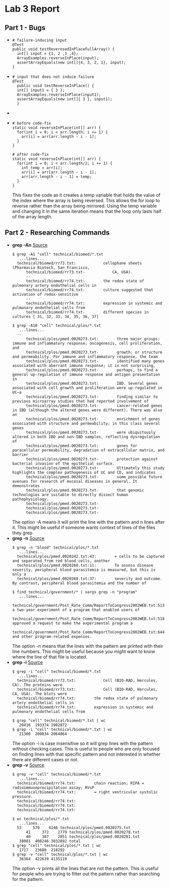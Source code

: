 # Lab 3 Report  
## Part 1 - Bugs  
* ```
  # failure-inducing input
  @Test
  public void testReveresedInPlaceFullArray() {
    int[] input = {1, 2 ,3 ,4};
    ArrayExamples.reverseInPlace(input);
    assertArrayEquals(new int[]{4, 3, 2, 1}, input);
  }
  ```
* ```
  # input that does not induce failure
  @Test 
	public void testReverseInPlace() {
    int[] input1 = { 3 };
    ArrayExamples.reverseInPlace(input1);
    assertArrayEquals(new int[]{ 3 }, input1);
	}
  ```
* 
* ```
  # before code-fix
  static void reverseInPlace(int[] arr) {
    for(int i = 0; i < arr.length; i += 1) {
      arr[i] = arr[arr.length - i - 1];
    }
  }
  ```
  ```
  # after code-fix
  static void reverseInPlace(int[] arr) {
    for(int i = 0; i < arr.length/2; i += 1) {
      int temp = arr[i];
      arr[i] = arr[arr.length - i - 1];
      arr[arr.length - i - 1] = temp;
    }
  }
  ```
  This fixes the code as it creates a temp variable that holds the value of the index where the array is being reversed.
  This allows the for loop to reverse rather than the array being mirrored. Using the temp variable and changing it
  in the same iteration means that the loop only lasts half of the array length.
## Part 2 - Researching Commands  
* __grep -An__ [Source](https://www.geeksforgeeks.org/grep-command-in-unixlinux/)
  ```
  $ grep -A1 "cell" technical/biomed/*.txt
     ...lines...
  	technical/biomed/rr73.txt:            cellophane sheets (Pharmacia Biotech, San Francisco,
		technical/biomed/rr73.txt-            CA, USA).
		--
		technical/biomed/rr74.txt:        the redox state of pulmonary artery endothelial cells in
		technical/biomed/rr74.txt-        culture suggested that activation of redox-sensitive
		--
		technical/biomed/rr74.txt:        expression in systemic and pulmonary endothelial cells from
		technical/biomed/rr74.txt-        different species in cultures [ 31, 32, 33, 34, 35, 36, 37]
  ```
  ```
  $ grep -A10 "cell" technical/plos/*.txt
     ...lines...
  	--
		technical/plos/pmed.0020273.txt:        three major groups: immune and inflammatory response; oncogenesis, cell proliferation, and
		technical/plos/pmed.0020273.txt-        growth; or structure and permeability. For immune and inflammatory response, the team
		technical/plos/pmed.0020273.txt-        identified many genes associated with aberrant immune response; it is not surprising,
		technical/plos/pmed.0020273.txt-        perhaps, to find a general up-regulation of immune response and antigen presentation in
		technical/plos/pmed.0020273.txt:        IBD. Several genes associated with cell growth and proliferation were up-regulated in UC—a
		technical/plos/pmed.0020273.txt-        finding similar to previous microarray studies that had reported involvement of
		technical/plos/pmed.0020273.txt-        cancer-related genes in IBD (although the altered genes were different). There was also an
		technical/plos/pmed.0020273.txt-        enrichment of genes associated with structure and permeability; in this class several genes
		technical/plos/pmed.0020273.txt-        were ubiquitously altered in both IBD and non-IBD samples, reflecting dysregulation of
		technical/plos/pmed.0020273.txt:        genes for paracellular permeability, degradation of extracellular matrix, and barrier
		technical/plos/pmed.0020273.txt-        protection against bacterial invasion of the epithelial surface.
		technical/plos/pmed.0020273.txt-        Ultimately this study highlights the complex pathogenesis of UC and CD, and indicates
		technical/plos/pmed.0020273.txt-        some possible future avenues for research of mucosal diseases in general. It demonstrates
		technical/plos/pmed.0020273.txt-        that genomic technologies are suitable to directly dissect human pathophysiology.
		technical/plos/pmed.0020273.txt-
		technical/plos/pmed.0020273.txt-
		technical/plos/pmed.0020273.txt-
  ```
  The option -A means it will print the line with the pattern and n lines after it. This might be useful if someone
  wants context of lines of the files they grep 
* __grep -n__ [Source](https://www.geeksforgeeks.org/grep-command-in-unixlinux/)
  ```
  $ grep -n "blood" technical/plos/*.txt
     ...lines...
  	technical/plos/pmed.0020242.txt:43:        + cells to be captured and separated from red blood cells, another
  	technical/plos/pmed.0020268.txt:11:        To assess disease severity, peripheral blood parasitemia is measured, but this is only a
  	technical/plos/pmed.0020268.txt:37:        severity and outcome. By contrast, peripheral blood parasitemia and the number of
  ```
  ```
  $ find technical/government/* | xargs grep -n "program"
     ...lines...
  	technical/government/Post_Rate_Comm/ReportToCongress2002WEB.txt:513:approved a two-year experiment of a program that enabled users of
  	technical/government/Post_Rate_Comm/ReportToCongress2002WEB.txt:518:ultimately approved a request to make the experimental program a
  	technical/government/Post_Rate_Comm/ReportToCongress2002WEB.txt:644:advertising and other program-related expenses. 
  ```
  The option -n means that the lines with the pattern are printed with their line numbers. This might be useful because
  you might want to know where the line of that file is located.
* __grep -i__ [Source](https://www.geeksforgeeks.org/grep-command-in-unixlinux/)
  ```
  $ grep -i "cell" technical/biomed/*.txt
     ...lines...
  	technical/biomed/rr73.txt:            Cell (BIO-RAD, Hercules, CA). The proteins were
  	technical/biomed/rr73.txt:            Cell (BIO-RAD, Hercules, CA, USA). The blots were
  	technical/biomed/rr74.txt:        the redox state of pulmonary artery endothelial cells in
  	technical/biomed/rr74.txt:        expression in systemic and pulmonary endothelial cells from
  ```
  ```
  $ grep "cell" technical/biomed/*.txt | wc
     20416  193374 1982872
  $ grep -i "cell" technical/biomed/*.txt | wc
     21300  200834 2064064
  ```
  The option -i is case insensitive so it will grep lines with the pattern without checking cases. This is useful to people who are only
  focused on finding lines with that specific pattern and not interested in whether there are different cases or not. 
* __grep -v__ [Source](https://www.geeksforgeeks.org/grep-command-in-unixlinux/)
  ```
  $ grep -v "cell" technical/biomed/*.txt
     ...lines...
  	technical/biomed/rr74.txt:        chain reaction; RIPA = radioimmunoprecipitation assay; RVsP
  	technical/biomed/rr74.txt:        = right ventricular systolic pressure.
  	technical/biomed/rr74.txt:
  	technical/biomed/rr74.txt:
  	technical/biomed/rr74.txt:
  ```
  ```
  $ wc technical/plos/*.txt
     ...lines...
  	53     570    4146 technical/plos/pmed.0020275.txt
     	41     372    2779 technical/plos/pmed.0020278.txt
     	40     387    2851 technical/plos/pmed.0020281.txt
     38081  408246 3032892 total
  $ grep "cell" technical/plos/*.txt | wc
     1717   23688  218292
  $ grep -v "cell" technical/plos/*.txt | wc
     36364  422639 4135119
  ```
  The option -v prints all the lines that are not the pattern. This is useful for people who are trying to filter out the pattern
  rather than searching for the pattern.

